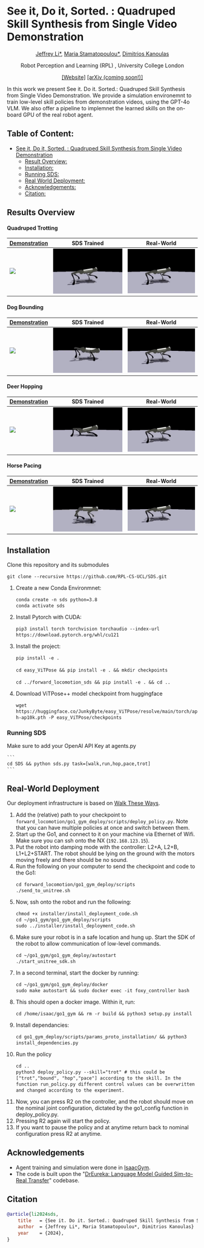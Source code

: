 # See it, Do it, Sorted. : Quadruped Skill Synthesis from Single Video Demonstration

<div align="center">

<!-- [[Website]](https://eureka-research.github.io/dr-eureka/) -->
<!-- [[arXiv]](https://arxiv.org/abs/2406.01967) -->
<!-- [[PDF]](https://eureka-research.github.io/dr-eureka/assets/dreureka-paper.pdf) -->

[Jeffrey Li*](https://jelipenguin.github.io/), [Maria Stamatopoulou*](https://maniast.github.io/), [Dimitrios Kanoulas](https://dkanou.github.io/)

Robot Perception and Learning (RPL) , University College London

[[Website]](https://rpl-cs-ucl.github.io/SDSweb/)
[[arXiv (coming soon!)]](https://arxiv.org/abs/2310.12931)

</div>
In this work we present See it. Do it. Sorted.: Quadruped Skill Synthesis from Single Video Demonstration. We provide a simulation environemnt to train low-level skill policies from demonstration videos, using the GPT-4o VLM. We also offer a pipeline to implemnet the learned skills on the on-board GPU of the real robot agent. 


## Table of Content:

- [See it, Do it, Sorted. : Quadruped Skill Synthesis from Single Video Demonstration](#see-it-do-it-sorted--quadruped-skill-synthesis-from-single-video-demonstration)
  - [Result Overview:](#result-overview)
  - [Installation:](#installation)
  - [Running SDS:](#running-sds)
  - [Real World Deployment:](#real-world-deployment)
  - [Acknowledgements:](#acknowledgements)
  - [Citation:](#citation)



## Results Overview

#### Quadruped Trotting
| [Demonstration](https://www.youtube.com/watch?v=2H3dzZEi-qw) | SDS Trained                                              | Real-World                                               |
| ------------------------------------------------------------ | ---------------------------------------------------------|--------------------------------------------------------- |
| <img src="./README_Files/trott/demo.gif" width="250" />      | <img src="./README_Files/walk/trained.gif" width="250"/> | <img src="./README_Files/walk/trained.gif" width="250"/> |

#### Dog Bounding

| [Demonstration](https://www.youtube.com/watch?v=A8YPHoc0dR0&pp=ygULZG9nIHJ1bm5pbmc%3D) | SDS Trained                                                | Real-World                                               |
| -------------------------------------------------------------------------------------- | ---------------------------------------------------------- |--------------------------------------------------------- |
| <img src="./README_Files/run/demo.gif" width="250" />                                  | <img src="./README_Files/run/trained_v2.gif" width="250"/> | <img src="./README_Files/walk/trained.gif" width="250"/> |

#### Deer Hopping

| [Demonstration](https://www.youtube.com/watch?v=49fz_WKBrXo) | SDS Trained                                             | Real-World                                               |
| ------------------------------------------------------------ | ------------------------------------------------------- |--------------------------------------------------------- |
| <img src="./README_Files/hop/demo.gif" width="250" />        | <img src="./README_Files/hop/trained.gif" width="250"/> | <img src="./README_Files/walk/trained.gif" width="250"/> |

#### Horse Pacing

| [Demonstration](https://www.youtube.com/watch?v=SMmcGUSUSA0&t=44s) | SDS Trained                                              | Real-World                                               |
| ------------------------------------------------------------------ | -------------------------------------------------------- |--------------------------------------------------------- |
| <img src="./README_Files/pace/demo.gif" width="250" />             | <img src="./README_Files/pace/trained.gif" width="250"/> | <img src="./README_Files/walk/trained.gif" width="250"/> |



## Installation

Clone this repository and its submodules

```
git clone --recursive https://github.com/RPL-CS-UCL/SDS.git
```
1. Create a new Conda Environmnet:
     ```
     conda create -n sds python=3.8
     conda activate sds
     ```
2. Install Pytorch with CUDA:
     ```
     pip3 install torch torchvision torchaudio --index-url https://download.pytorch.org/whl/cu121
     ```
3. Install the project:
     ```
     pip install -e .
  
     cd easy_ViTPose && pip install -e . && mkdir checkpoints
  
     cd ../forward_locomotion_sds && pip install -e . && cd ..
     ```
4. Download ViTPose++ model checkpoint from huggingface
     ```
     wget https://huggingface.co/JunkyByte/easy_ViTPose/resolve/main/torch/ap10k/vitpose-h-ap10k.pth -P easy_ViTPose/checkpoints
     ```

### Running SDS

Make sure to add your OpenAI API Key at agents.py

    ```
    cd SDS && python sds.py task=[walk,run,hop,pace,trot]
    ```


## Real-World Deployment 
Our deployment infrastructure is based on [Walk These Ways](https://github.com/Improbable-AI/walk-these-ways). 

1. Add the (relative) path to your checkpoint to `forward_locomotion/go1_gym_deploy/scripts/deploy_policy.py`. Note that you can have multiple policies at once and switch between them.
2. Start up the Go1, and connect to it on your machine via Ethernet of Wifi. Make sure you can ssh onto the NX (`192.168.123.15`).
3. Put the robot into damping mode with the controller: L2+A, L2+B, L1+L2+START. The robot should be lying on the ground with the motors moving freely and there should be no sound.
4. Run the following on your computer to send the checkpoint and code to the Go1:
     ```
     cd forward_locomotion/go1_gym_deploy/scripts
     ./send_to_unitree.sh
     ```
5. Now, ssh onto the robot and run the following:
     ```
     chmod +x installer/install_deployment_code.sh
     cd ~/go1_gym/go1_gym_deploy/scripts
     sudo ../installer/install_deployment_code.sh
     ```
6. Make sure your robot is in a safe location and hung up. Start the SDK of the robot to allow communication of low-level commands. 
     ```
     cd ~/go1_gym/go1_gym_deploy/autostart
     ./start_unitree_sdk.sh
     ```
7. In a second terminal, start the docker by running:
     ```
     cd ~/go1_gym/go1_gym_deploy/docker
     sudo make autostart && sudo docker exec -it foxy_controller bash
     ```
8. This should open a docker image. Within it, run:
     ```
     cd /home/isaac/go1_gym && rm -r build && python3 setup.py install
     ```
9. Install dependancies:
     ```
     cd go1_gym_deploy/scripts/params_proto_installation/ && python3 install_dependencies.py 
     ```
10. Run the policy 
     ```
     cd .. 
     python3 deploy_policy.py --skill="trot" # this could be ["trot","bound", "hop","pace"] according to the skill. In the function run_policy.py different control values can be overwritten and changed according to the experiment.
     ```
11. Now, you can press R2 on the controller, and the robot should move on the nominal joint configuration, dictated by the go1_config function in deploy_policy.py.
12. Pressing R2 again will start the policy.
13. If you want to pause the policy and at anytime return back to nominal configuration press R2 at anytime.


## Acknowledgements

- Agent training and simulation were done in [IsaacGym](https://developer.nvidia.com/isaac-gym).
- The code is built upon the "[DrEureka: Language Model Guided Sim-to-Real Transfer](https://github.com/eureka-research/DrEureka)" codebase.

## Citation

```bibtex
@article{li2024sds,
    title   = {See it. Do it. Sorted.: Quadruped Skill Synthesis from Single Video Demonstration},
    author  = {Jeffrey Li*, Maria Stamatopoulou*, Dimitrios Kanoulas}
    year    = {2024},
}
```
